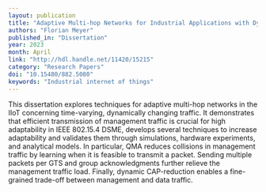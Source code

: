 ```yaml
---
layout: publication
title: "Adaptive Multi-hop Networks for Industrial Applications with Dynamically Changing Traffic"
authors: "Florian Meyer"
published_in: "Dissertation"
year: 2023
month: April
link: "http://hdl.handle.net/11420/15215"
category: "Research Papers"
doi: "10.15480/882.5080"
keywords: "Industrial internet of things"
---
```


This dissertation explores techniques for adaptive multi-hop networks in the IIoT concerning time-varying, dynamically changing traffic. It demonstrates that efficient transmission of management traffic is crucial for high adaptability in IEEE 802.15.4 DSME, develops several techniques to increase adaptability and validates them through simulations, hardware experiments, and analytical models. In particular, QMA reduces collisions in management traffic by learning when it is feasible to transmit a packet. Sending multiple packets per GTS and group acknowledgments further relieve the management traffic load. Finally, dynamic CAP-reduction enables a fine-grained trade-off between management and data traffic.
